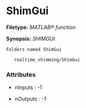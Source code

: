 # ShimGui

**Filetype:** _MATLAB&reg; function_

**Synopsis:** _SHIMGUI_

    Folders named ShimGui

       realtime_shimming/ShimGui


### Attributes


- nInputs : -1

- nOutputs : -1
